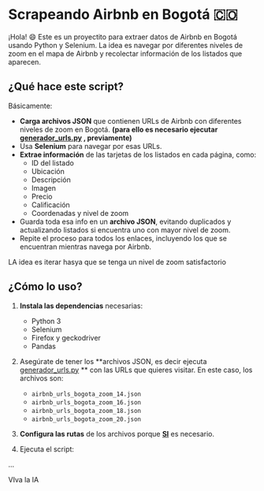# Scrapeando Airbnb en Bogotá 🇨🇴

¡Hola! 😄 Este es un proyectito para extraer datos de Airbnb en Bogotá usando Python y Selenium. La idea es navegar por diferentes niveles de zoom en el mapa de Airbnb y recolectar información de los listados que aparecen.

## ¿Qué hace este script?

Básicamente:

- **Carga archivos JSON** que contienen URLs de Airbnb con diferentes niveles de zoom en Bogotá. __(para ello es necesario ejecutar [generador_urls.py](scripts/generador_urls.py)
, previamente)__
- Usa **Selenium** para navegar por esas URLs.
- **Extrae información** de las tarjetas de los listados en cada página, como:
  - ID del listado
  - Ubicación
  - Descripción
  - Imagen
  - Precio
  - Calificación
  - Coordenadas y nivel de zoom
- Guarda toda esa info en un **archivo JSON**, evitando duplicados y actualizando listados si encuentra uno con mayor nivel de zoom.
- Repite el proceso para todos los enlaces, incluyendo los que se encuentran mientras navega por Airbnb.

LA idea es iterar hasya que se tenga un nivel de zoom satisfactorio

## ¿Cómo lo uso?

1. **Instala las dependencias** necesarias:
   - Python 3
   - Selenium
   - Firefox y geckodriver
   - Pandas
2. Asegúrate de tener los **archivos JSON, es decir ejecuta [generador_urls.py](scripts/generador_urls.py)
** con las URLs que quieres visitar. En este caso, los archivos son:
   - `airbnb_urls_bogota_zoom_14.json`
   - `airbnb_urls_bogota_zoom_16.json`
   - `airbnb_urls_bogota_zoom_18.json`
   - `airbnb_urls_bogota_zoom_20.json`
  
3. **Configura las rutas** de los archivos porque <u>**SI**</u> es necesario.
4. Ejecuta el script:

...

VIva la IA
